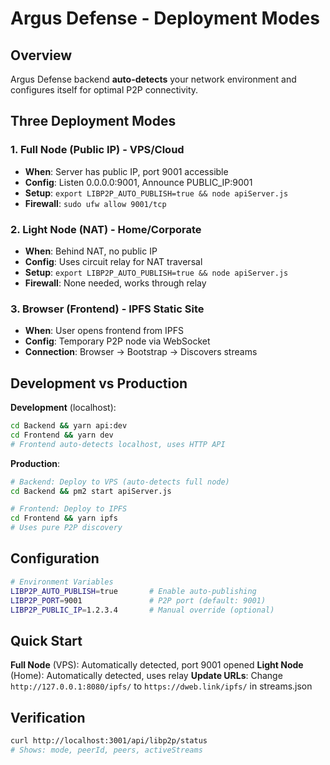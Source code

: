 # Argus Defense - Deployment Modes

## Overview

Argus Defense backend **auto-detects** your network environment and configures itself for optimal P2P connectivity.

## Three Deployment Modes

### 1. Full Node (Public IP) - VPS/Cloud
- **When**: Server has public IP, port 9001 accessible
- **Config**: Listen 0.0.0.0:9001, Announce PUBLIC_IP:9001
- **Setup**: `export LIBP2P_AUTO_PUBLISH=true && node apiServer.js`
- **Firewall**: `sudo ufw allow 9001/tcp`

### 2. Light Node (NAT) - Home/Corporate
- **When**: Behind NAT, no public IP
- **Config**: Uses circuit relay for NAT traversal
- **Setup**: `export LIBP2P_AUTO_PUBLISH=true && node apiServer.js`
- **Firewall**: None needed, works through relay

### 3. Browser (Frontend) - IPFS Static Site
- **When**: User opens frontend from IPFS
- **Config**: Temporary P2P node via WebSocket
- **Connection**: Browser → Bootstrap → Discovers streams

## Development vs Production

**Development** (localhost):
```bash
cd Backend && yarn api:dev
cd Frontend && yarn dev
# Frontend auto-detects localhost, uses HTTP API
```

**Production**:
```bash
# Backend: Deploy to VPS (auto-detects full node)
cd Backend && pm2 start apiServer.js

# Frontend: Deploy to IPFS
cd Frontend && yarn ipfs
# Uses pure P2P discovery
```

## Configuration

```bash
# Environment Variables
LIBP2P_AUTO_PUBLISH=true       # Enable auto-publishing
LIBP2P_PORT=9001               # P2P port (default: 9001)
LIBP2P_PUBLIC_IP=1.2.3.4       # Manual override (optional)
```

## Quick Start

**Full Node** (VPS): Automatically detected, port 9001 opened
**Light Node** (Home): Automatically detected, uses relay
**Update URLs**: Change `http://127.0.0.1:8080/ipfs/` to `https://dweb.link/ipfs/` in streams.json

## Verification

```bash
curl http://localhost:3001/api/libp2p/status
# Shows: mode, peerId, peers, activeStreams
```
